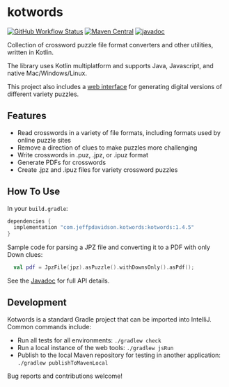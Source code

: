 # kotwords

[![GitHub Workflow Status](https://img.shields.io/github/actions/workflow/status/jpd236/kotwords/gradle-build.yaml?branch=master)](https://github.com/jpd236/kotwords/actions/workflows/gradle-build.yaml)
[![Maven Central](https://img.shields.io/maven-central/v/com.jeffpdavidson.kotwords/kotwords)](https://search.maven.org/artifact/com.jeffpdavidson.kotwords/kotwords)
[![javadoc](https://javadoc.io/badge2/com.jeffpdavidson.kotwords/kotwords/javadoc.svg)](https://javadoc.io/doc/com.jeffpdavidson.kotwords/kotwords)

Collection of crossword puzzle file format converters and other utilities, written in Kotlin.

The library uses Kotlin multiplatform and supports Java, Javascript, and native Mac/Windows/Linux.

This project also includes a [web interface](https://jpd236.github.io/kotwords/) for generating digital versions of
different variety puzzles.

## Features

* Read crosswords in a variety of file formats, including formats used by online puzzle sites
* Remove a direction of clues to make puzzles more challenging
* Write crosswords in .puz, .jpz, or .ipuz format
* Generate PDFs for crosswords
* Create .jpz and .ipuz files for variety crossword puzzles

## How To Use

In your `build.gradle`:

```groovy
dependencies {
  implementation "com.jeffpdavidson.kotwords:kotwords:1.4.5"
}
```

Sample code for parsing a JPZ file and converting it to a PDF with only Down clues:

```kotlin
  val pdf = JpzFile(jpz).asPuzzle().withDownsOnly().asPdf();
```

See the [Javadoc](https://javadoc.io/doc/com.jeffpdavidson.kotwords/kotwords) for full API details.

## Development

Kotwords is a standard Gradle project that can be imported into IntelliJ. Common commands include:

* Run all tests for all environments: `./gradlew check`
* Run a local instance of the web tools: `./gradlew jsRun`
* Publish to the local Maven repository for testing in another application: `./gradlew publishToMavenLocal`

Bug reports and contributions welcome!
